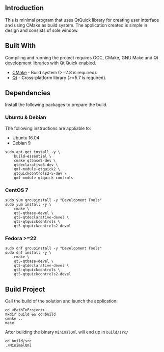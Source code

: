 ## Introduction

This is minimal program that uses QtQuick library for creating user interface
and using CMake as build system. The application created is simple in design and
consists of sole window.

## Built With

Compiling and running the project requires GCC, CMake, GNU Make
and Qt development libraries with Qt Quick enabled.

* [CMake](http://cmake.org/) - Build system (>=2.8 is required).
* [Qt](http://www.qt.io/) - Cross-platform library (>=5.7 is required).

## Dependencies

Install the following packages to prepare the build.

### Ubuntu & Debian

The following instructions are appliable to:
* Ubuntu 16.04
* Debian 9

```
sudo apt-get install -y \
    build-essential \
    cmake qtbase5-dev \
    qtdeclarative5-dev \
    qml-module-qtquick2 \
    qtquickcontrols2-5-dev \
    qml-module-qtquick-controls
```

### CentOS 7

```
sudo yum groupinstall -y "Development Tools"
sudo yum install -y \
    cmake \
    qt5-qtbase-devel \
    qt5-qtdeclarative-devel \
    qt5-qtquickcontrols \
    qt5-qtquickcontrols2-devel
```

### Fedora >=22

```
sudo dnf groupinstall -y "Development Tools"
sudo dnf install -y \
    cmake \
    qt5-qtbase-devel \
    qt5-qtdeclarative-devel \
    qt5-qtquickcontrols \
    qt5-qtquickcontrols2-devel
```

## Build Project

Call the build of the solution and launch the application:

```
cd <PathToProject>
mkdir build && cd build
cmake ..
make
```

After building the binary `MinimalQml` will end up in `build/src/`

```
cd build/src
./MinimalQml
```

